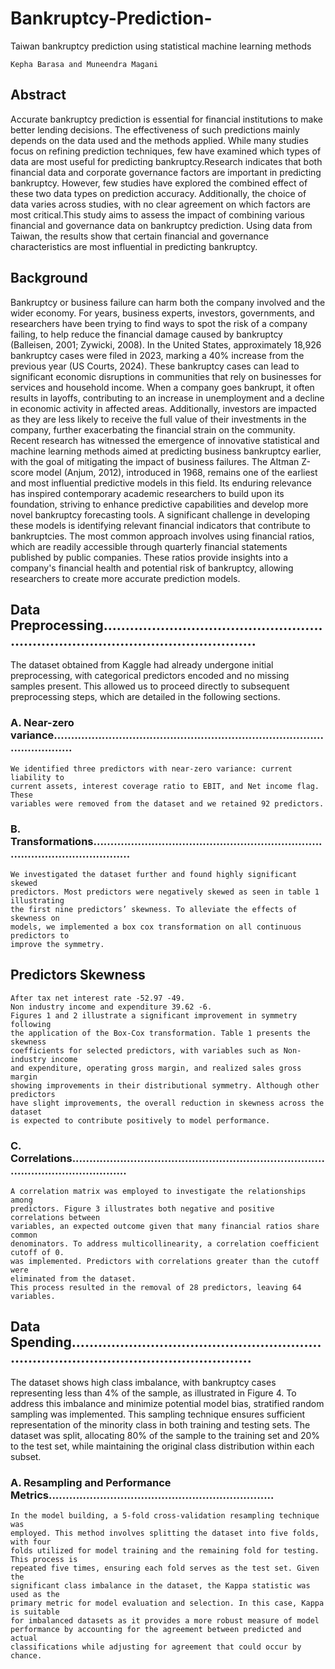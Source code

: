 # Bankruptcy-Prediction-
Taiwan bankruptcy prediction using statistical machine learning methods

```
Kepha Barasa and Muneendra Magani

```
## Abstract
Accurate bankruptcy prediction is essential for financial institutions to make
better lending decisions. The effectiveness of such predictions mainly depends on the
data used and the methods applied. While many studies focus on refining prediction
techniques, few have examined which types of data are most useful for predicting
bankruptcy.Research indicates that both financial data and corporate governance
factors are important in predicting bankruptcy. However, few studies have explored the
combined effect of these two data types on prediction accuracy. Additionally, the choice
of data varies across studies, with no clear agreement on which factors are most
critical.This study aims to assess the impact of combining various financial and
governance data on bankruptcy prediction. Using data from Taiwan, the results show
that certain financial and governance characteristics are most influential in predicting
bankruptcy.

## Background
Bankruptcy or business failure can harm both the company involved and the
wider economy. For years, business experts, investors, governments, and researchers
have been trying to find ways to spot the risk of a company failing, to help reduce the
financial damage caused by bankruptcy (Balleisen, 2001; Zywicki, 2008).
In the United States, approximately 18,926 bankruptcy cases were filed in 2023,
marking a 40% increase from the previous year (US Courts, 2024). These bankruptcy
cases can lead to significant economic disruptions in communities that rely on
businesses for services and household income. When a company goes bankrupt, it
often results in layoffs, contributing to an increase in unemployment and a decline in
economic activity in affected areas. Additionally, investors are impacted as they are less
likely to receive the full value of their investments in the company, further exacerbating
the financial strain on the community.
Recent research has witnessed the emergence of innovative statistical and
machine learning methods aimed at predicting business bankruptcy earlier, with the
goal of mitigating the impact of business failures. The Altman Z-score model (Anjum,
2012), introduced in 1968, remains one of the earliest and most influential predictive
models in this field. Its enduring relevance has inspired contemporary academic
researchers to build upon its foundation, striving to enhance predictive capabilities and
develop more novel bankruptcy forecasting tools.
A significant challenge in developing these models is identifying relevant financial
indicators that contribute to bankruptcies. The most common approach involves using
financial ratios, which are readily accessible through quarterly financial statements
published by public companies. These ratios provide insights into a company's financial
health and potential risk of bankruptcy, allowing researchers to create more accurate
prediction models.

## Data Preprocessing..........................................................................................................

The dataset obtained from Kaggle had already undergone initial preprocessing,
with categorical predictors encoded and no missing samples present. This allowed us to
proceed directly to subsequent preprocessing steps, which are detailed in the following
sections.

### A. Near-zero variance.................................................................................................

```
We identified three predictors with near-zero variance: current liability to
current assets, interest coverage ratio to EBIT, and Net income flag. These
variables were removed from the dataset and we retained 92 predictors.
```

### B. Transformations......................................................................................................

```
We investigated the dataset further and found highly significant skewed
predictors. Most predictors were negatively skewed as seen in table 1 illustrating
the first nine predictors’ skewness. To alleviate the effects of skewness on
models, we implemented a box cox transformation on all continuous predictors to
improve the symmetry.
```

## Predictors Skewness

```
After tax net interest rate -52.97 -49.
Non industry income and expenditure 39.62 -6.
Figures 1 and 2 illustrate a significant improvement in symmetry following
the application of the Box-Cox transformation. Table 1 presents the skewness
coefficients for selected predictors, with variables such as Non-industry income
and expenditure, operating gross margin, and realized sales gross margin
showing improvements in their distributional symmetry. Although other predictors
have slight improvements, the overall reduction in skewness across the dataset
is expected to contribute positively to model performance.
```
### C. Correlations............................................................................................................

```
A correlation matrix was employed to investigate the relationships among
predictors. Figure 3 illustrates both negative and positive correlations between
variables, an expected outcome given that many financial ratios share common
denominators. To address multicollinearity, a correlation coefficient cutoff of 0.
was implemented. Predictors with correlations greater than the cutoff were
eliminated from the dataset.
This process resulted in the removal of 28 predictors, leaving 64 variables.
```

## Data Spending................................................................................................................

The dataset shows high class imbalance, with bankruptcy cases representing
less than 4% of the sample, as illustrated in Figure 4. To address this imbalance and
minimize potential model bias, stratified random sampling was implemented. This
sampling technique ensures sufficient representation of the minority class in both
training and testing sets. The dataset was split, allocating 80% of the sample to the
training set and 20% to the test set, while maintaining the original class distribution
within each subset.

### A. Resampling and Performance Metrics..................................................................

```
In the model building, a 5-fold cross-validation resampling technique was
employed. This method involves splitting the dataset into five folds, with four
folds utilized for model training and the remaining fold for testing. This process is
repeated five times, ensuring each fold serves as the test set. Given the
significant class imbalance in the dataset, the Kappa statistic was used as the
primary metric for model evaluation and selection. In this case, Kappa is suitable
for imbalanced datasets as it provides a more robust measure of model
performance by accounting for the agreement between predicted and actual
classifications while adjusting for agreement that could occur by chance.
```
